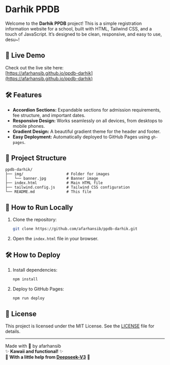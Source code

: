 # Darhik PPDB

Welcome to the **Darhik PPDB** project! This is a simple registration information website for a school, built with HTML, Tailwind CSS, and a touch of JavaScript. It’s designed to be clean, responsive, and easy to use, desu~!

## 🚀 Live Demo

Check out the live site here:  
[https://afarhansib.github.io/ppdb-darhik](https://afarhansib.github.io/ppdb-darhik)

## 🛠️ Features

- **Accordion Sections:** Expandable sections for admission requirements, fee structure, and important dates.
- **Responsive Design:** Works seamlessly on all devices, from desktops to mobile phones.
- **Gradient Design:** A beautiful gradient theme for the header and footer.
- **Easy Deployment:** Automatically deployed to GitHub Pages using `gh-pages`.

## 📂 Project Structure

```
ppdb-darhik/
├── img/                   # Folder for images
│   └── banner.jpg         # Banner image
├── index.html             # Main HTML file
├── tailwind.config.js     # Tailwind CSS configuration
└── README.md              # This file
```

## 🚀 How to Run Locally

1. Clone the repository:
   ```bash
   git clone https://github.com/afarhansib/ppdb-darhik.git
   ```
2. Open the `index.html` file in your browser.

## 🛠️ How to Deploy

1. Install dependencies:
   ```bash
   npm install
   ```
2. Deploy to GitHub Pages:
   ```bash
   npm run deploy
   ```

## 📜 License

This project is licensed under the MIT License. See the [LICENSE](LICENSE) file for details.

---

Made with 💖 by afarhansib  
✨ **Kawaii and functional!** ✨  
🤖 **With a little help from [Deepseek-V3](https://deepseek.com)** 🤖